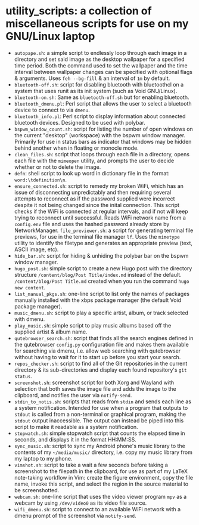 # utility_scripts: a collection of miscellaneous scripts for use on my GNU/Linux laptop
 - `autopape.sh`: a simple script to endlessly loop through each image in a directory and set said image as the desktop wallpaper for a specified time period. Both the command used to set the wallpaper and the time interval between wallpaper changes can be specified with optional flags & arguments. Uses `feh --bg-fill` & an interval of `1m` by default.
 - `bluetooth-off.sh`: script for disabling bluetooth with bluetoothcl on a system that uses runit as its init system (such as Void GNU/Linux).
 - `bluetooth-on.sh`: Same as `bluetooth-off.sh` but for enabling bluetooth.
 - `bluetooth_dmenu.pl`: Perl script that allows the user to select a bluetooth device to connect to via `dmenu`.
 - `bluetooth_info.pl`: Perl script to display information about connected bluetooth devices. Designed to be used with polybar.
 - `bspwm_window_count.sh`: script for listing the number of open windows on the current "desktop" (workspace) with the bspwm window manager. Primarily for use in status bars as indicator that windows may be hidden behind another when in floating or monocle mode.
 - `clean_files.sh`: script that loops through each file in a directory, opens each file with the `mimeopen` utility, and prompts the user to decide whether or not to delete the image.
 - `defn`: shell script to look up word in dictionary file in the format: `word:\tdefinition\n`.
 - `ensure_connected.sh`: script to remedy my broken WiFi, which has an issue of disconnecting unpredictably and then requiring several attempts to reconnect as if the password supplied were incorrect despite it not being changed since the inital connection. This script checks if the WiFi is connected at regular intervals, and if not will keep trying to reconnect until successful. Reads WiFi network name from a `config.env` file and uses the hashed password already store by NetworkManager. `file_previewer.sh`: a script for generating terminal file previews, for use in the terminal file manager `lf`.
 Uses the `mimetype` utility to identify the filetype and generates an appropriate preview (text, ASCII image, etc).
 - `hide_bar.sh`: script for hiding & unhiding the polybar bar on the bspwm window manager.
 - `hugo_post.sh`: simple script to create a new Hugo post with the directory structure `/content/blog/Post Title/index.md` instead of the default.
 `/content/blog/Post Title.md` created when you run the command `hugo new content`.
 - `list_manual_pkgs.sh`: one-line script to list only the names of packages manually installed with the xbps package manager (the default Void package manager).
 - `music_dmenu.sh`: script to play a specific artist, album, or track selected with dmenu.
 - `play_music.sh`: simple script to play music albums based off the supplied artist & album name.
 - `qutebrowser_search.sh`: script that finds all the search engines defined in the qutebrowser `config.py` configuration file and makes them available for searching via dmenu, i.e. allow web searching with qutebrowser without having to wait for it to start up before you start your search.
 - `repos_checker.sh`: script to find all of the Git repositories in the current directory & its sub-directories and display each found repository's `git status`.
 - `screenshot.sh`: screenshot script for both Xorg and Wayland with selection that both saves the image file and adds the image to the clipboard, and notifies the user via `notify-send`.
 - `stdin_to_notis.sh`: scripts that reads from `stdin` and sends each line as a system notification. Intended for use when a program that outputs to `stdout` is called from a non-terminal or graphical program, making the `stdout` output inaccessible. The output can instead be piped into this script to make it readable as a system notification.
 - `stopwatch.sh`: simple stopwatch script that counts the elapsed time in seconds, and displays it in the format HH:MM:SS.
 - `sync_music.sh`: script to sync my Android phone's music library to the contents of my `~/media/music/` directory, i.e. copy my music library from my laptop to my phone.
 - `vimshot.sh`: script to take a wait a few seconds before taking a screenshot to the filepath in the clipboard, for use as part of my LaTeX note-taking workflow in Vim: create the figure environment, copy the file name, invoke this script, and select the region in the source material to be screenshotted.
 - `webcam.sh`: one-line script that uses the video viewer program `mpv` as a webcam by using `/dev/video0` as its video file source.
 - `wifi_dmenu.sh`: script to connect to an available WiFi network with a dmenu prompt of the screenshot via `notify-send`.

